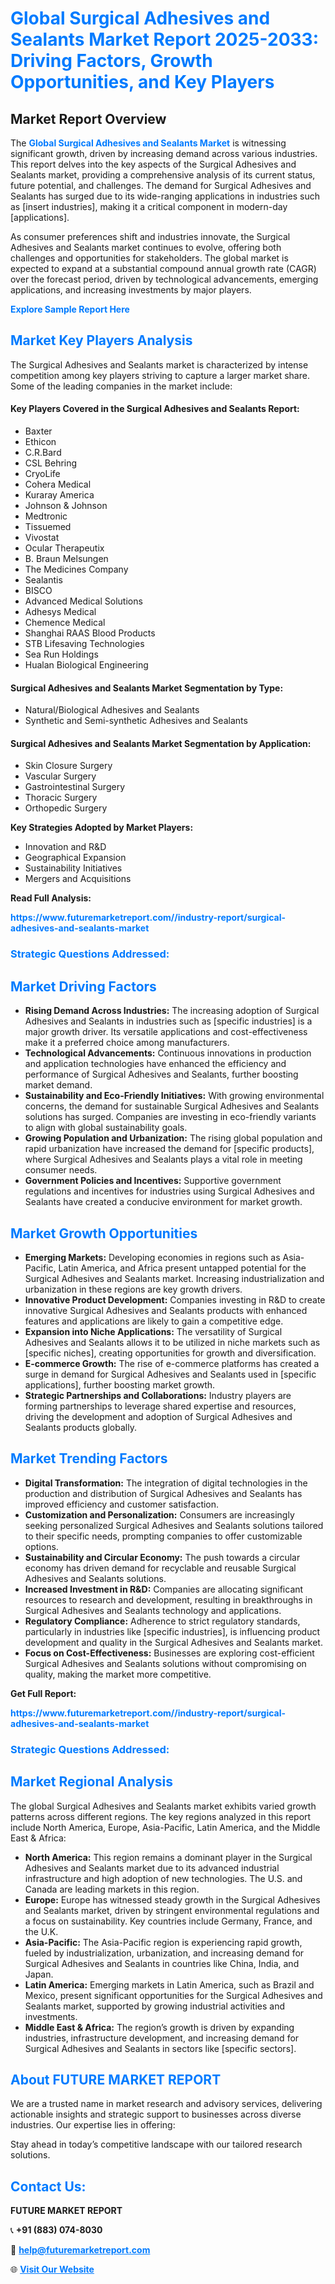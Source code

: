 <h1 style="color: #007BFF;">Global Surgical Adhesives and Sealants Market Report 2025-2033: Driving Factors, Growth Opportunities, and Key Players</h1>

<section id="overview">
<h2>Market Report Overview</h2>
<p>The <a href="https://www.futuremarketreport.com//industry-report/surgical-adhesives-and-sealants-market" style="color: #007BFF; text-decoration: none;"><strong>Global Surgical Adhesives and Sealants Market</strong></a> is witnessing significant growth, driven by increasing demand across various industries. This report delves into the key aspects of the Surgical Adhesives and Sealants market, providing a comprehensive analysis of its current status, future potential, and challenges. The demand for Surgical Adhesives and Sealants has surged due to its wide-ranging applications in industries such as [insert industries], making it a critical component in modern-day [applications].</p>
<p>As consumer preferences shift and industries innovate, the Surgical Adhesives and Sealants market continues to evolve, offering both challenges and opportunities for stakeholders. The global market is expected to expand at a substantial compound annual growth rate (CAGR) over the forecast period, driven by technological advancements, emerging applications, and increasing investments by major players.</p>
</section>

<section id="overview">
<p><a href="https://www.futuremarketreport.com//request-sample/reportId=91843" style="color: #007BFF; text-decoration: none;"><strong>Explore Sample Report Here</strong></a></p>
</section>

<section id="key-players">
<h2 style="color: #007BFF;">Market Key Players Analysis</h2>
<p>The Surgical Adhesives and Sealants market is characterized by intense competition among key players striving to capture a larger market share. Some of the leading companies in the market include:</p>
<h4>Key Players Covered in the Surgical Adhesives and Sealants Report:</h4>
<ul><li>Baxter</li><li>Ethicon</li><li>C.R.Bard</li><li>CSL Behring</li><li>CryoLife</li><li>Cohera Medical</li><li>Kuraray America</li><li>Johnson &amp; Johnson</li><li>Medtronic</li><li>Tissuemed</li><li>Vivostat</li><li>Ocular Therapeutix</li><li>B. Braun Melsungen</li><li>The Medicines Company</li><li>Sealantis</li><li>BISCO</li><li>Advanced Medical Solutions</li><li>Adhesys Medical</li><li>Chemence Medical</li><li>Shanghai RAAS Blood Products</li><li>STB Lifesaving Technologies</li><li>Sea Run Holdings</li><li>Hualan Biological Engineering</li></ul>
<h4>Surgical Adhesives and Sealants Market Segmentation by Type:</h4>
<ul><li>Natural/Biological Adhesives and Sealants</li><li>Synthetic and Semi-synthetic Adhesives and Sealants</li></ul>

<h4>Surgical Adhesives and Sealants Market Segmentation by Application:</h4>
<ul><li>Skin Closure Surgery</li><li>Vascular Surgery</li><li>Gastrointestinal Surgery</li><li>Thoracic Surgery</li><li>Orthopedic Surgery</li></ul>
<p><strong>Key Strategies Adopted by Market Players:</strong></p>
<ul>
<li>Innovation and R&D</li>
<li>Geographical Expansion</li>
<li>Sustainability Initiatives</li>
<li>Mergers and Acquisitions</li>
</ul>
</section>

<section>
<p><strong>Read Full Analysis: </strong></p><a href="https://www.futuremarketreport.com//industry-report/surgical-adhesives-and-sealants-market" style="color: #007BFF; text-decoration: none;"><strong>https://www.futuremarketreport.com//industry-report/surgical-adhesives-and-sealants-market</strong></a>
<h3 style="color: #007BFF;">Strategic Questions Addressed:</h3>
</section>

<section id="driving-factors">
<h2 style="color: #007BFF;">Market Driving Factors</h2>
<ul>
<li><strong>Rising Demand Across Industries:</strong> The increasing adoption of Surgical Adhesives and Sealants in industries such as [specific industries] is a major growth driver. Its versatile applications and cost-effectiveness make it a preferred choice among manufacturers.</li>
<li><strong>Technological Advancements:</strong> Continuous innovations in production and application technologies have enhanced the efficiency and performance of Surgical Adhesives and Sealants, further boosting market demand.</li>
<li><strong>Sustainability and Eco-Friendly Initiatives:</strong> With growing environmental concerns, the demand for sustainable Surgical Adhesives and Sealants solutions has surged. Companies are investing in eco-friendly variants to align with global sustainability goals.</li>
<li><strong>Growing Population and Urbanization:</strong> The rising global population and rapid urbanization have increased the demand for [specific products], where Surgical Adhesives and Sealants plays a vital role in meeting consumer needs.</li>
<li><strong>Government Policies and Incentives:</strong> Supportive government regulations and incentives for industries using Surgical Adhesives and Sealants have created a conducive environment for market growth.</li>
</ul>
</section>

<section id="growth-opportunities">
<h2 style="color: #007BFF;">Market Growth Opportunities</h2>
<ul>
<li><strong>Emerging Markets:</strong> Developing economies in regions such as Asia-Pacific, Latin America, and Africa present untapped potential for the Surgical Adhesives and Sealants market. Increasing industrialization and urbanization in these regions are key growth drivers.</li>
<li><strong>Innovative Product Development:</strong> Companies investing in R&D to create innovative Surgical Adhesives and Sealants products with enhanced features and applications are likely to gain a competitive edge.</li>
<li><strong>Expansion into Niche Applications:</strong> The versatility of Surgical Adhesives and Sealants allows it to be utilized in niche markets such as [specific niches], creating opportunities for growth and diversification.</li>
<li><strong>E-commerce Growth:</strong> The rise of e-commerce platforms has created a surge in demand for Surgical Adhesives and Sealants used in [specific applications], further boosting market growth.</li>
<li><strong>Strategic Partnerships and Collaborations:</strong> Industry players are forming partnerships to leverage shared expertise and resources, driving the development and adoption of Surgical Adhesives and Sealants products globally.</li>
</ul>
</section>

<section id="trending-factors">
<h2 style="color: #007BFF;">Market Trending Factors</h2>
<ul>
<li><strong>Digital Transformation:</strong> The integration of digital technologies in the production and distribution of Surgical Adhesives and Sealants has improved efficiency and customer satisfaction.</li>
<li><strong>Customization and Personalization:</strong> Consumers are increasingly seeking personalized Surgical Adhesives and Sealants solutions tailored to their specific needs, prompting companies to offer customizable options.</li>
<li><strong>Sustainability and Circular Economy:</strong> The push towards a circular economy has driven demand for recyclable and reusable Surgical Adhesives and Sealants solutions.</li>
<li><strong>Increased Investment in R&D:</strong> Companies are allocating significant resources to research and development, resulting in breakthroughs in Surgical Adhesives and Sealants technology and applications.</li>
<li><strong>Regulatory Compliance:</strong> Adherence to strict regulatory standards, particularly in industries like [specific industries], is influencing product development and quality in the Surgical Adhesives and Sealants market.</li>
<li><strong>Focus on Cost-Effectiveness:</strong> Businesses are exploring cost-efficient Surgical Adhesives and Sealants solutions without compromising on quality, making the market more competitive.</li>
</ul>
</section>

<section>
<p><strong>Get Full Report: </strong></p><a href="https://www.futuremarketreport.com//industry-report/surgical-adhesives-and-sealants-market" style="color: #007BFF; text-decoration: none;"><strong>https://www.futuremarketreport.com//industry-report/surgical-adhesives-and-sealants-market</strong></a>
<h3 style="color: #007BFF;">Strategic Questions Addressed:</h3>
</section>


<section id="regional-analysis">
<h2 style="color: #007BFF;">Market Regional Analysis</h2>
<p>The global Surgical Adhesives and Sealants market exhibits varied growth patterns across different regions. The key regions analyzed in this report include North America, Europe, Asia-Pacific, Latin America, and the Middle East & Africa:</p>
<ul>
<li><strong>North America:</strong> This region remains a dominant player in the Surgical Adhesives and Sealants market due to its advanced industrial infrastructure and high adoption of new technologies. The U.S. and Canada are leading markets in this region.</li>
<li><strong>Europe:</strong> Europe has witnessed steady growth in the Surgical Adhesives and Sealants market, driven by stringent environmental regulations and a focus on sustainability. Key countries include Germany, France, and the U.K.</li>
<li><strong>Asia-Pacific:</strong> The Asia-Pacific region is experiencing rapid growth, fueled by industrialization, urbanization, and increasing demand for Surgical Adhesives and Sealants in countries like China, India, and Japan.</li>
<li><strong>Latin America:</strong> Emerging markets in Latin America, such as Brazil and Mexico, present significant opportunities for the Surgical Adhesives and Sealants market, supported by growing industrial activities and investments.</li>
<li><strong>Middle East & Africa:</strong> The region’s growth is driven by expanding industries, infrastructure development, and increasing demand for Surgical Adhesives and Sealants in sectors like [specific sectors].</li>
</ul>
</section>

<footer>
<h2 style="color: #007BFF;">About FUTURE MARKET REPORT</h2>
<p>We are a trusted name in market research and advisory services, delivering actionable insights and strategic support to businesses across diverse industries. Our expertise lies in offering:</p>

<p>Stay ahead in today’s competitive landscape with our tailored research solutions.</p>

<h2 style="color: #007BFF;">Contact Us:</h2>
<p><strong>FUTURE MARKET REPORT</strong></p>
<p>📞 <strong>+91 (883) 074-8030</strong></p>
<p>📧 <strong><a href="mailto:help@futuremarketreport.com" style="color: #007BFF;">help@futuremarketreport.com</a></strong></p>
<p>🌐 <strong><a href="https://www.futuremarketreport.com/" style="color: #007BFF;">Visit Our Website</a></strong></p>
</footer>